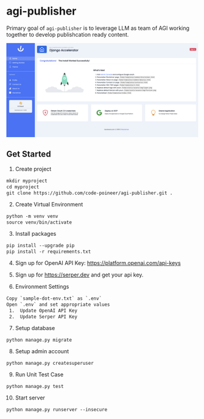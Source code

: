 # agi-publisher

Primary goal of `agi-publisher` is to leverage LLM as team of AGI working together to develop publishcation ready content.

![Preview](docs/screen-home.png)

## Get Started
1. Create project

```
mkdir myproject
cd myproject
git clone https://github.com/code-poineer/agi-publisher.git .
```

2. Create Virtual Environment
```
python -m venv venv
source venv/bin/activate
```

3. Install packages
```
pip install --upgrade pip
pip install -r requirements.txt
```
4. Sign up for OpenAI API Key: https://platform.openai.com/api-keys

5. Sign up for https://serper.dev and get your api key.
   
6.  Environment Settings
   ```
   Copy `sample-dot-env.txt` as `.env`
   Open `.env` and set appropriate values
    1.  Update OpenAI API Key
    2.  Update Serper API Key
   ```

7. Setup database
```
python manage.py migrate
```

8. Setup admin account
```
python manage.py createsuperuser
```

9. Run Unit Test Case
```
python manage.py test
```

10.  Start server
```
python manage.py runserver --insecure
```